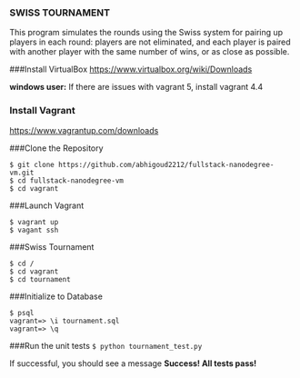 ### SWISS TOURNAMENT
This program simulates the rounds using the Swiss system for pairing up players in each round: players are not eliminated, and each player is paired with another player with the same number of wins, or as close as possible.

###Install VirtualBox
https://www.virtualbox.org/wiki/Downloads

**windows user:** If there are issues with vagrant 5,  install vagrant 4.4

### Install Vagrant
https://www.vagrantup.com/downloads

###Clone the Repository
```
$ git clone https://github.com/abhigoud2212/fullstack-nanodegree-vm.git
$ cd fullstack-nanodegree-vm
$ cd vagrant
```
###Launch Vagrant
```
$ vagrant up 
$ vagant ssh
```

###Swiss Tournament
```
$ cd /
$ cd vagrant
$ cd tournament
```
###Initialize to Database
```
$ psql
vagrant=> \i tournament.sql
vagrant=> \q
```
###Run the unit tests
`$ python tournament_test.py`

If successful, you should see a message **Success!  All tests pass!**
